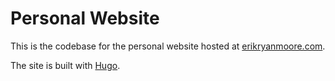 # Personal Website

This is the codebase for the personal website hosted at [erikryanmoore.com](https://erikryanmoore.com).

The site is built with [Hugo](https://gohugo.io/).
